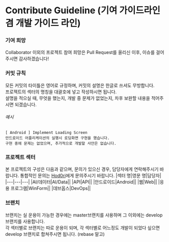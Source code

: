 # Contribute Guideline (기여 가이드라인 겸 개발 가이드 라인)

### 기여 희망
Collaborator 이외의 프로젝트 참여 희망은 Pull Request를 올리신 이후, 이슈를 걸어주시면 감사하겠습니다!

### 커밋 규칙

모든 커밋의 타이틀은 영어로 규정하며, 커밋의 설명은 한글로 쓰셔도 무방합니다.  
프로젝트의 섹터의 명칭을 대괄호에 넣고 작성하시면 됩니다.  
설명을 적으실 때, 무엇을 했는지, 개발 중 문제가 없었는지, 차후 보완할 내용을 적어주시면 되겠습니다.

###### 예시
```
[ Android ] Implement Loading Screen
안드로이드 어플리케이션의 실행시 로딩화면 구현을 했습니다.
구현 중에 문제는 없었으며, 추가적으로 개발할 사안은 없습니다.
```


### 프로젝트 섹터
본 프로젝트의 구성은 다음과 같으며, 문의가 있으신 경우, 담당자에게 연락해주시기 바랍니다.
통합적인 문의는 [Hod0ri](https://github.com/Hod0ri)에게 문의주시기 바랍니다.
|섹터 명|영문 명|담당자|
|---|---|---|
|AI/데이터|AI/Data||
|API|API||
|안드로이드|Android||
|웹|Web||
|응용 프로그램|WinForm||
|데브옵스|DevOps||

### 브랜치
브랜치는 실 운용이 가능한 경우에는 master브랜치를 사용하며 그 이외에는 develop브랜치를 사용합니다.  
각 섹터별로 브랜치는 따로 운용이 되며, 각 섹터별로 어느정도 개발이 되었다 싶으면 develop 브랜치로 합쳐주시면 됩니다. (rebase 말고)
